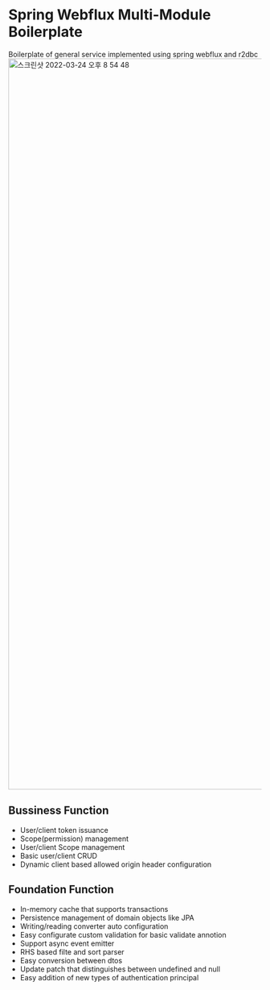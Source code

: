 # Spring Webflux Multi-Module Boilerplate
Boilerplate of general service implemented using spring webflux and r2dbc  
<img width="1452" alt="스크린샷 2022-03-24 오후 8 54 48" src="https://user-images.githubusercontent.com/21099176/159911071-9e46e52b-f708-4443-9dba-731cc1372beb.png">

## Bussiness Function
- User/client token issuance
- Scope(permission) management
- User/client Scope management
- Basic user/client CRUD
- Dynamic client based allowed origin header configuration

## Foundation Function
- In-memory cache that supports transactions
- Persistence management of domain objects like JPA
- Writing/reading converter auto configuration
- Easy configurate custom validation for basic validate annotion
- Support async event emitter
- RHS based filte and sort parser
- Easy conversion between dtos
- Update patch that distinguishes between undefined and null
- Easy addition of new types of authentication principal
